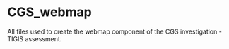 # CGS_webmap
All files used to create the webmap component of the CGS investigation - TIGIS assessment. 
